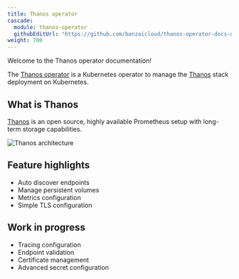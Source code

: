 ```yaml
---
title: Thanos operator
cascade:
  module: thanos-operator
  githubEditUrl: "https://github.com/banzaicloud/thanos-operator-docs-docs/edit/master/docs/"
weight: 700
---
```


Welcome to the Thanos operator documentation!

The [Thanos operator](https://github.com:banzaicloud/thanos-operator.git) is a Kubernetes operator to manage the [Thanos](http://thanos.io) stack deployment on Kubernetes.

## What is Thanos

[Thanos](http://thanos.io) is an open source, highly available Prometheus setup with long-term storage capabilities.

![Thanos architecture](../img/thanos-single-cluster.png)

## Feature highlights

- Auto discover endpoints
- Manage persistent volumes
- Metrics configuration
- Simple TLS configuration

## Work in progress

- Tracing configuration
- Endpoint validation
- Certificate management
- Advanced secret configuration
